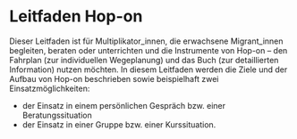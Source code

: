 # Leitfaden Hop-on


Dieser Leitfaden ist für Multiplikator_innen, die erwachsene Migrant_innen begleiten, beraten oder unterrichten und die Instrumente von Hop-on – den Fahrplan (zur individuellen Wegeplanung) und das Buch (zur detaillierten Information) nutzen möchten.
In diesem Leitfaden werden die Ziele und der Aufbau von Hop-on beschrieben sowie beispielhaft zwei Einsatzmöglichkeiten:
- der Einsatz in einem persönlichen Gespräch bzw. einer Beratungssituation
- der Einsatz in einer Gruppe bzw. einer Kurssituation.
